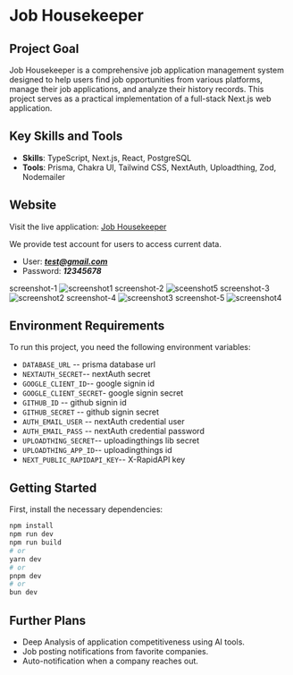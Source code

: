 # Job Housekeeper

## Project Goal
Job Housekeeper is a comprehensive job application management system designed to help users find job opportunities from various platforms, manage their job applications, and analyze their history records. This project serves as a practical implementation of a full-stack Next.js web application.

## Key Skills and Tools
- **Skills**: TypeScript, Next.js, React, PostgreSQL
- **Tools**: Prisma, Chakra UI, Tailwind CSS, NextAuth, Uploadthing, Zod, Nodemailer

## Website
Visit the live application: [Job Housekeeper](https://job-housekeeper.vercel.app/)

We provide test account for users to access current data.
- User: ***test@gmail.com***
- Password: ***12345678***

screenshot-1
![screenshot1](https://github.com/buhuiyonggou/job_housekeeper/assets/105371317/87437f07-847d-4cd9-8d39-8f30f9162105)
screenshot-2
![sceenshot5](https://github.com/buhuiyonggou/job_housekeeper/assets/105371317/eeb25c42-c0c6-4f38-b591-4050fd41f23e)
screenshot-3
![screenshot2](https://github.com/buhuiyonggou/job_housekeeper/assets/105371317/48d3b752-c73a-4b56-a736-c4b80bf8f2a2)
screenshot-4
![screenshot3](https://github.com/buhuiyonggou/job_housekeeper/assets/105371317/f16352eb-1998-4827-8246-67495c981782)
screenshot-5
![screenshot4](https://github.com/buhuiyonggou/job_housekeeper/assets/105371317/97168a14-4c3b-4f53-a242-ba349f3a6eff)

## Environment Requirements
To run this project, you need the following environment variables:
- `DATABASE_URL` -- prisma database url
- `NEXTAUTH_SECRET`-- nextAuth secret
- `GOOGLE_CLIENT_ID`-- google signin id
- `GOOGLE_CLIENT_SECRET`- google signin secret
- `GITHUB_ID` -- github signin id
- `GITHUB_SECRET` -- github signin secret
- `AUTH_EMAIL_USER` -- nextAuth credential user
- `AUTH_EMAIL_PASS` -- nextAuth credential password
- `UPLOADTHING_SECRET`-- uploadingthings lib secret
- `UPLOADTHING_APP_ID`-- uploadingthings id
- `NEXT_PUBLIC_RAPIDAPI_KEY`-- X-RapidAPI key

## Getting Started
First, install the necessary dependencies:
```bash
npm install
npm run dev
npm run build
# or
yarn dev
# or
pnpm dev
# or
bun dev
```
## Further Plans
- Deep Analysis of application competitiveness using AI tools.
- Job posting notifications from favorite companies.
- Auto-notification when a company reaches out.

